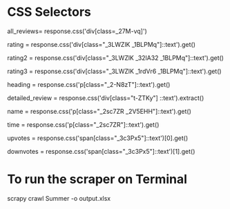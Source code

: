 # CSS Selectors

all_reviews= response.css('div[class=_27M-vq]')

rating =  response.css('div[class="_3LWZlK _1BLPMq"]::text').get()

rating2 = response.css('div[class="_3LWZlK _32lA32 _1BLPMq"]::text').get()

rating3 =  response.css('div[class="_3LWZlK _1rdVr6 _1BLPMq"]::text').get()

heading = response.css('p[class="_2-N8zT"]::text').get()

detailed_review = response.css('div[class="t-ZTKy"] ::text').extract()

name = response.css('p[class="_2sc7ZR _2V5EHH"]::text').get()

time = response.css('p[class="_2sc7ZR"]::text').get()

upvotes = response.css('span[class="_3c3Px5"]::text')[0].get()

downvotes = response.css('span[class="_3c3Px5"]::text')[1].get()

# To run the scraper on Terminal 

scrapy crawl Summer -o output.xlsx